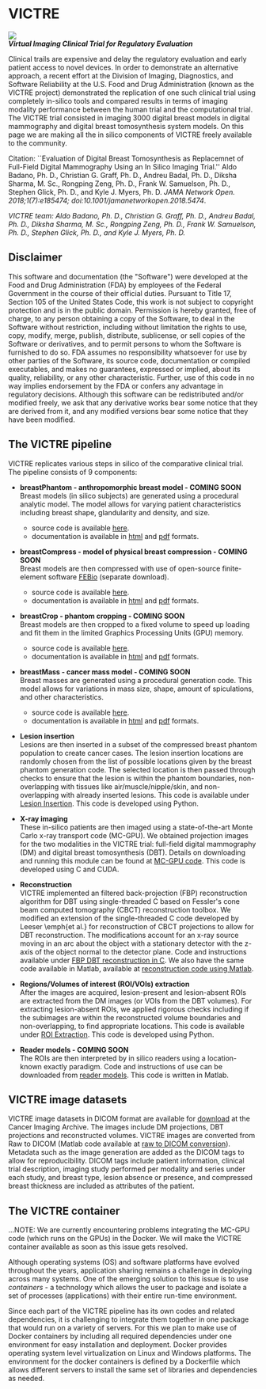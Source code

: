 # VICTRE
![](https://user-images.githubusercontent.com/5750606/41682198-0b250648-74a5-11e8-9578-f93602efa5ab.png)\
***Virtual Imaging Clinical Trial for Regulatory Evaluation***

Clinical trails are expensive and delay the regulatory evaluation and early patient access to novel devices. In order to demonstrate an alternative approach, a recent effort at the Division of Imaging, Diagnostics, and Software Reliability at the U.S. Food and Drug Administration (known as the VICTRE project) demonstrated the replication of one such clinical trial using completely in-silico tools and compared results in terms of imaging modality performance between the human trial and the computational trial. The VICTRE trial consisted in imaging 3000 digital breast models in digital mammography and digital breast tomosynthesis system models. On this page we are making all the in silico components of VICTRE freely available to the community.

Citation: ``Evaluation of Digital Breast Tomosynthesis as Replacemnet of Full-Field Digital Mammography Using an In Silico Imaging Trial.'' Aldo Badano, Ph. D., Christian G. Graff, Ph. D., Andreu Badal, Ph. D., Diksha Sharma, M. Sc., Rongping Zeng, Ph. D., Frank W. Samuelson, Ph. D., Stephen Glick, Ph. D., and Kyle J. Myers, Ph. D.  *JAMA Network Open. 2018;1(7):e185474; doi:10.1001/jamanetworkopen.2018.5474*. 


*VICTRE team: Aldo Badano, Ph. D., Christian G. Graff, Ph. D., Andreu Badal, Ph. D., Diksha Sharma, M. Sc., Rongping Zeng, Ph. D., Frank W. Samuelson, Ph. D., Stephen Glick, Ph. D., and Kyle J. Myers, Ph. D.*

Disclaimer
----------

This software and documentation (the "Software") were developed at the Food and Drug Administration (FDA) by employees of the Federal Government in the course of their official duties. Pursuant to Title 17, Section 105 of the United States Code, this work is not subject to copyright protection and is in the public domain. Permission is hereby granted, free of charge, to any person obtaining a copy of the Software, to deal in the Software without restriction, including without limitation the rights to use, copy, modify, merge, publish, distribute, sublicense, or sell copies of the Software or derivatives, and to permit persons to whom the Software is furnished to do so. FDA assumes no responsibility whatsoever for use by other
parties of the Software, its source code, documentation or compiled executables, and makes no guarantees, expressed or implied, about its quality, reliability, or any other characteristic. Further, use of this code in no way implies endorsement by the FDA or confers any advantage in regulatory decisions. Although this software can be redistributed and/or modified freely, we ask that any derivative works bear some notice that they are derived from it, and any modified versions bear some notice that they have been modified. 


The VICTRE pipeline
-------------------

VICTRE replicates various steps in silico of the comparative clinical trial. The pipeline consists of 9 components:

* **breastPhantom - anthropomorphic breast model - COMING SOON** \
Breast models (in silico subjects) are generated using a procedural analytic model.  The model allows for varying patient characteristics including breast shape, glandularity and density, and size.
  - source code is available [here](https://github.com/DIDSR/breastPhantom).
  - documentation is available in [html](https://breastphantom.readthedocs.io/en/latest/) and [pdf](https://readthedocs.org/projects/breastphantom/downloads/pdf/latest/) formats.
  
* **breastCompress - model of physical breast compression - COMING SOON** \
Breast models are then compressed with use of open-source finite-element software [FEBio](https://febio.org) (separate download).
  - source code is available [here](https://github.com/DIDSR/breastCompress).
  - documentation is available in [html](https://breastcompress.readthedocs.io/en/latest/) and [pdf](https://readthedocs.org/projects/breastcompress/downloads/pdf/latest/) formats.

* **breastCrop - phantom cropping - COMING SOON** \
Breast models are then cropped to a fixed volume to speed up loading and fit them in the limited Graphics Processing Units (GPU) memory.
  - source code is available [here](https://github.com/DIDSR/breastCrop).
  - documentation is available in [html](https://breastcrop.readthedocs.io/en/latest/) and [pdf](https://readthedocs.org/projects/breastcrop/downloads/pdf/latest/) formats.

* **breastMass - cancer mass model - COMING SOON** \
Breast masses are generated using a procedural generation code.  This model allows for variations in mass size, shape, amount of spiculations, and other characteristics.
  - source code is available [here](https://github.com/DIDSR/breastMass).
  - documentation is available in [html](https://breastmass.readthedocs.io/en/latest/) and [pdf](https://readthedocs.org/projects/breastmass/downloads/pdf/latest/) formats.

* **Lesion insertion** \
Lesions are then inserted in a subset of the compressed breast phantom population to create cancer cases.  The lesion insertion locations are randomly chosen from the list of possible locations given by the breast phantom generation code.  The selected location is then passed through checks to ensure that the lesion is within the phantom boundaries, non-overlapping with tissues like air/muscle/nipple/skin, and non-overlapping with already inserted lesions.  This code is available under [Lesion Insertion](https://github.com/DIDSR/VICTRE/tree/master/Lesion%20Insertion).  This code is developed using Python.

* **X-ray imaging** \
These in-silico patients are then imaged using a state-of-the-art Monte Carlo x-ray transport code (MC-GPU).  We obtained projection images for the two modalities in the VICTRE trial: full-field digital mammography (DM) and digital breast tomosynthesis (DBT).  Details on downloading and running this module can be found at [MC-GPU code](https://github.com/DIDSR/VICTRE_MCGPU).  This code is developed using C and CUDA.

* **Reconstruction** \
VICTRE implemented an filtered back-projection (FBP) reconstruction algorithm for DBT using single-threaded C based on Fessler's cone beam computed tomography (CBCT) reconstruction toolbox.  We modified an extension of the single-threaded C code developed by Leeser \emph{et al.} for reconstruction of CBCT projections to allow for DBT reconstruction.  The modifications account for an x-ray source moving in an arc about the object with a stationary detector with the z-axis of the object normal to the detector plane.  Code and instructions available under [FBP DBT reconstruction in C](https://github.com/DIDSR/VICTRE/tree/master/FBP%20DBT%20reconstruction%20in%20C).  We also have the same code available in Matlab, available at [reconstruction code using Matlab](https://github.com/DIDSR/ReconDBT).

* **Regions/Volumes of interest (ROI/VOIs) extraction** \
After the images are acquired, lesion-present and lesion-absent ROIs are extracted from the DM images (or VOIs from the DBT volumes).  For extracting lesion-absent ROIs, we applied rigorous checks including if the subimages are within the reconstructed volume boundaries and non-overlapping, to find appropriate locations.  This code is available under [ROI Extraction](https://github.com/DIDSR/VICTRE/tree/master/ROI%20Extraction).  This code is developed using Python.

* **Reader models - COMING SOON** \
The ROIs are then interpreted by in silico readers using a location-known exactly paradigm.  Code and instructions of use can be downloaded from [reader models](https://github.com/DIDSR/VICTRE_MO).  This code is written in Matlab.


VICTRE image datasets
---------------------

VICTRE image datasets in DICOM format are available for [download](https://wiki.cancerimagingarchive.net/x/IIJgAg) at the Cancer Imaging Archive.  The images include DM projections, DBT projections and reconstructed volumes.  VICTRE images are converted from Raw to DICOM (Matlab code available at [raw to DICOM conversion](https://github.com/DIDSR/VICTRE/tree/master/Raw%20to%20DICOM%20conversion)). Metadata such as the image generation are added as the DICOM tags to allow for reproducibility. DICOM tags include patient information, clinical trial description, imaging study performed per modality and series under each study, and breast type, lesion absence or presence, and compressed breast thickness are included as attributes of the patient.


The VICTRE container
--------------------

...NOTE: We are currently encountering problems integrating the MC-GPU code (which runs on the GPUs) in the Docker. We will make the VICTRE container available as soon as this issue gets resolved.

Although operating systems (OS) and software platforms have evolved throughout the years, application sharing remains a challenge in deploying across many systems. One of the emerging solution to this issue is to use *containers* - a technology which allows the user to package and isolate a set of processes (applications) with their entire run-time environment.

Since each part of the VICTRE pipeline has its own codes and related dependencies, it is challenging to integrate them together in one package that would run on a variety of servers. For this we plan to make use of Docker containers by including all required dependencies under one environment for easy installation and deployment. Docker provides operating system level virtualization on Linux and Windows platforms. The environment for the docker containers is defined by a Dockerfile which allows different servers to install the same set of libraries and dependencies as needed. 
